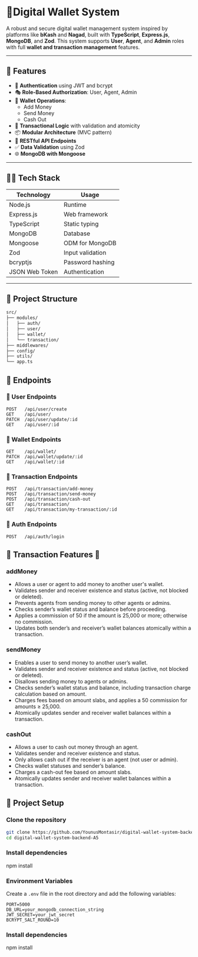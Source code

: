 # 💸Digital Wallet System 

A robust and secure digital wallet management system inspired by platforms like **bKash** and **Nagad**, built with **TypeScript**, **Express.js**, **MongoDB**, and **Zod**. This system supports **User**, **Agent**, and **Admin** roles with full **wallet and transaction management** features.

---

## 🚀 Features

- 🔐 **Authentication** using JWT and bcrypt
- 🎭 **Role-Based Authorization**: User, Agent, Admin
- 🏦 **Wallet Operations**:
  - Add Money
  - Send Money
  - Cash Out
- 🧱 **Transactional Logic** with validation and atomicity
- 📦 **Modular Architecture** (MVC pattern)
- 🔁 **RESTful API Endpoints**
- ✅ **Data Validation** using Zod
- 🌐 **MongoDB with Mongoose**

---

## 🧑‍💻 Tech Stack

| Technology     | Usage                        |
|----------------|------------------------------|
| Node.js        | Runtime                      |
| Express.js     | Web framework                |
| TypeScript     | Static typing                |
| MongoDB        | Database                     |
| Mongoose       | ODM for MongoDB              |
| Zod            | Input validation             |
| bcryptjs       | Password hashing             |
| JSON Web Token | Authentication               |

---

## 📁 Project Structure

```bash
src/
├── modules/
│   ├── auth/
│   ├── user/
│   ├── wallet/
│   └── transaction/
├── middlewares/
├── config/
├── utils/
└── app.ts
```



## 🚀 Endpoints

### 👤 User Endpoints
```http
POST   /api/user/create
GET    /api/user/
PATCH  /api/user/update/:id
GET    /api/user/:id
```

### 💼 Wallet Endpoints
```http
GET    /api/wallet/
PATCH  /api/wallet/update/:id
GET    /api/wallet/:id
```

### 💸 Transaction Endpoints
```http
POST   /api/transaction/add-money
POST   /api/transaction/send-money
POST   /api/transaction/cash-out
GET    /api/transaction/
GET    /api/transaction/my-transaction/:id
```

### 🔐 Auth Endpoints
```http
POST   /api/auth/login
```

## 🚀 Transaction Features 🚀

### addMoney
- Allows a user or agent to add money to another user's wallet.
- Validates sender and receiver existence and status (active, not blocked or deleted).
- Prevents agents from sending money to other agents or admins.
- Checks sender’s wallet status and balance before proceeding.
- Applies a commission of 50 if the amount is 25,000 or more; otherwise no commission.
- Updates both sender’s and receiver’s wallet balances atomically within a transaction.

### sendMoney
- Enables a user to send money to another user’s wallet.
- Validates sender and receiver existence and status (active, not blocked or deleted).
- Disallows sending money to agents or admins.
- Checks sender’s wallet status and balance, including transaction charge calculation based on amount.
- Charges fees based on amount slabs, and applies a 50 commission for amounts ≥ 25,000.
- Atomically updates sender and receiver wallet balances within a transaction.

### cashOut
- Allows a user to cash out money through an agent.
- Validates sender and receiver existence and status.
- Only allows cash out if the receiver is an agent (not user or admin).
- Checks wallet statuses and sender’s balance.
- Charges a cash-out fee based on amount slabs.
- Atomically updates sender and receiver wallet balances within a transaction.


## 🚀 Project Setup

### Clone the repository

```bash
git clone https://github.com/YounusMontasir/digital-wallet-system-backend-A5.git
cd digital-wallet-system-backend-A5
```

### Install dependencies
npm install

### Environment Variables
Create a `.env` file in the root directory and add the following variables:

```env
PORT=5000
DB_URL=your_mongodb_connection_string
JWT_SECRET=your_jwt_secret
BCRYPT_SALT_ROUND=10
```

### Install dependencies
npm install


